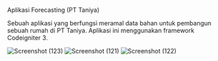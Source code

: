 Aplikasi Forecasting (PT Taniya)

Sebuah aplikasi yang berfungsi meramal data bahan untuk pembangun sebuah rumah di PT Taniya. Aplikasi ini menggunakan framework Codeigniter 3.

![Screenshot (123)](https://user-images.githubusercontent.com/62026995/163114439-4c55286b-d3d5-48ca-8e0f-20fb300758b6.png)
![Screenshot (121)](https://user-images.githubusercontent.com/62026995/163114448-718fda53-3163-4e30-b276-6ddd83ab4461.png)
![Screenshot (122)](https://user-images.githubusercontent.com/62026995/163114452-799108e3-db83-4e03-b34b-528722f0bc29.png)
